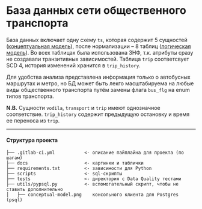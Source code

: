 # База данных сети общественного транспорта

База данных включает одну схему `ts`, которая содержит 5 сущностей ([концептуальная модель](https://github.com/budddma/transport-system-db/blob/main/docs/conceptual-shit.png)), после нормализации – 8 таблиц ([логическая модель](https://github.com/budddma/transport-system-db/blob/main/docs/logical-model.png)). Во всех таблицах была использована 3НФ, т.к. атрибуты сразу не создавали транзитивных зависимостей. Таблица `trip` соответсвует SCD 4, история изменений хранится в `trip_history`.

Для удобства анализа представлена информация только о автобусных маршрутах и метро, но БД может быть лекго масштабируема на любые виды общественного транспорта путём замены флага `bus_flg` на enum типов транспорта.

**N.B.** Сущности `vodila`, `transport` и `trip` имеют однозначное соответствие. `trip_history` содержит предыдущую остановку и время ее переноса из `trip`.

---

#### Структура проекта
```shell
├── .gitlab-ci.yml           <- описание пайплайна для проекта (по шагам)
├── docs                     <- картинки и таблички
├── requirements.txt         <- зависимости для Python
├── scripts                  <- sql-скрипты
├── tests                    <- директория с Data Quality тестами
├── utils/pypsql.py          <- вспомогательный скрипт, чтобы не ставить дополнительно              
│   ├── conceptual-model.png    консольного клиента для Postgres (psql) 

```
